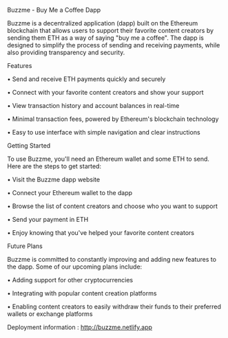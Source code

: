 Buzzme - Buy Me a Coffee Dapp

Buzzme is a decentralized application (dapp) built on the Ethereum blockchain that allows users to support their favorite content creators by sending them ETH as a way of saying "buy me a coffee". The dapp is designed to simplify the process of sending and receiving payments, while also providing transparency and security.

Features

• Send and receive ETH payments quickly and securely

• Connect with your favorite content creators and show your support

• View transaction history and account balances in real-time

• Minimal transaction fees, powered by Ethereum's blockchain technology

• Easy to use interface with simple navigation and clear instructions

Getting Started

To use Buzzme, you'll need an Ethereum wallet and some ETH to send. Here are the steps to get started:

• Visit the Buzzme dapp website

• Connect your Ethereum wallet to the dapp

• Browse the list of content creators and choose who you want to support

• Send your payment in ETH

• Enjoy knowing that you've helped your favorite content creators

Future Plans

Buzzme is committed to constantly improving and adding new features to the dapp. Some of our upcoming plans include:

• Adding support for other cryptocurrencies

• Integrating with popular content creation platforms

• Enabling content creators to easily withdraw their funds to their preferred wallets or exchange platforms


Deployment information : http://buzzme.netlify.app


